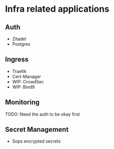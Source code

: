 # Infra related applications

## Auth

- Zitadel
- Postgres

## Ingress

- Traefik
- Cert-Manager
- WIP: CrowdSec
- WIP: Bind9

## Monitoring

TODO: Need the auth to be okay first

## Secret Management

- Sops encrypted secrets
